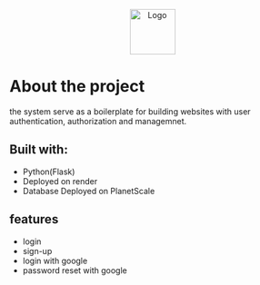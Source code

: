 <p align="center">
  <a href="https://github.com/roshanlam/ReadMeTemplate/">
    <img src="./logo.png" alt="Logo" width="80" height="80">
  </a>
</p>

# About the project
the system serve as a boilerplate for building websites with user authentication, authorization and managemnet.

## Built with:
- Python(Flask)
- Deployed on render
- Database Deployed on PlanetScale 

## features
- login
- sign-up
- login with google
- password reset with google
